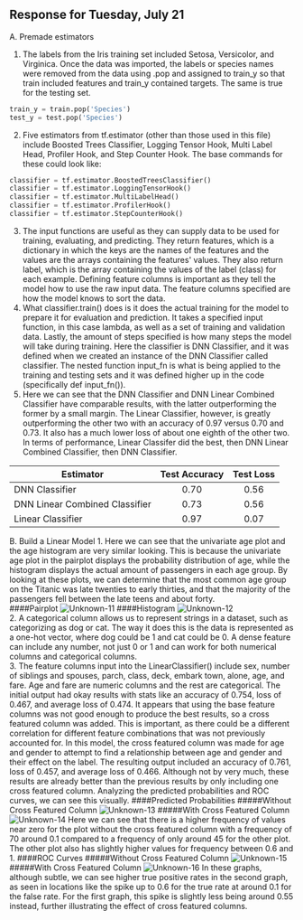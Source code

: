 ## Response for Tuesday, July 21
A. Premade estimators  
1. The labels from the Iris training set included Setosa, Versicolor, and Virginica. Once the data was imported, the labels or species names were removed from the data using .pop and assigned to train_y so that train included features and train_y contained targets. The same is true for the testing set.  
```python  
train_y = train.pop('Species')  
test_y = test.pop('Species')
```
2. Five estimators from tf.estimator (other than those used in this file) include Boosted Trees Classifier, Logging Tensor Hook, Multi Label Head, Profiler Hook, and Step Counter Hook. The base commands for these could look like:  
```python
classifier = tf.estimator.BoostedTreesClassifier()
classifier = tf.estimator.LoggingTensorHook()
classifier = tf.estimator.MultiLabelHead()
classifier = tf.estimator.ProfilerHook()
classifier = tf.estimator.StepCounterHook()
```
3. The input functions are useful as they can supply data to be used for training, evaluating, and predicting. They return features, which is a dictionary in which the keys are the names of the features and the values are the arrays containing the features' values. They also return label, which is the array containing the values of the label (class) for each example. Defining feature columns is important as they tell the model how to use the raw input data. The feature columns specified are how the model knows to sort the data.  
4. What classifier.train() does is it does the actual training for the model to prepare it for evaluation and prediction. It takes a specified input function, in this case lambda, as well as a set of training and validation data. Lastly, the amount of steps specified is how many steps the model will take during training. Here the classifier is DNN Classifier, and it was defined when we created an instance of the DNN Classifier called classifier. The nested function input_fn is what is being applied to the training and testing sets and it was defined higher up in the code (specifically def input_fn()).   
5. Here we can see that the DNN Classifier and DNN Linear Combined Classifier have comparable results, with the latter outperforming the former by a small margin. The Linear Classifier, however, is greatly outperforming the other two with an accuracy of 0.97 versus 0.70 and 0.73. It also has a much lower loss of about one eighth of the other two. In terms of performance, Linear Classifer did the best, then DNN Linear Combined Classifier, then DNN Classifier.

|Estimator|Test Accuracy|Test Loss|
|---------|:-------------:|:---------:|
|DNN Classifier|0.70|0.56|
|DNN Linear Combined Classifier|0.73|0.56|
|Linear Classifier|0.97|0.07|

B. Build a Linear Model
	1. Here we can see that the univariate age plot and the age histogram are very similar looking. This is because the univariate age plot in the pairplot displays the probability distribution of age, while the histogram displays the actual amount of passengers in each age group. By looking at these plots, we can determine that the most common age group on the Titanic was late twenties to early thirties, and that the majority of the passengers fell between the late teens and about forty.  
####Pairplot
![Unknown-11](https://user-images.githubusercontent.com/67922851/88121541-06ecc500-cb94-11ea-8437-7af7bd666204.png)
####Histogram
![Unknown-12](https://user-images.githubusercontent.com/67922851/88121594-3c91ae00-cb94-11ea-9039-82933d2c60d9.png)  
	2. A categorical column allows us to represent strings in a dataset, such as categorizing as dog or cat. The way it does this is the data is represented as a one-hot vector, where dog could be 1 and cat could be 0. A dense feature can include any number, not just 0 or 1 and can work for both numerical columns and categorical columns.  
	3. The feature columns input into the LinearClassifier() include sex, number of siblings and spouses, parch, class, deck, embark town, alone, age, and fare. Age and fare are numeric columns and the rest are categorical. The initial output had okay results with stats like an accuracy of 0.754, loss of 0.467, and average loss of 0.474. It appears that using the base feature columns was not good enough to produce the best results, so a cross featured column was added. This is important, as there could be a different correlation for different feature combinations that was not previously accounted for. In this model, the cross featured column was made for age and gender to attempt to find a relationship between age and gender and their effect on the label. The resulting output included an accuracy of 0.761, loss of 0.457, and average loss of 0.466. Although not by very much, these results are already better than the previous results by only including one cross featured column. Analyzing the predicted probabilities and ROC curves, we can see this visually.
####Predicted Probabilities
#####Without Cross Featured Column
![Unknown-13](https://user-images.githubusercontent.com/67922851/88126237-1e7d7b00-cb9f-11ea-9c52-f72edd8d8b16.png)
#####With Cross Featured Column
![Unknown-14](https://user-images.githubusercontent.com/67922851/88126241-20dfd500-cb9f-11ea-9f38-3a076835c49c.png)
Here we can see that there is a higher frequency of values near zero for the plot without the cross featured column with a frequency of 70 around 0.1 compared to a frequency of only around 45 for the other plot. The other plot also has slightly higher values for frequency between 0.6 and 1.
####ROC Curves
#####Without Cross Featured Column
![Unknown-15](https://user-images.githubusercontent.com/67922851/88126245-23422f00-cb9f-11ea-81c4-52fd7b7da4ea.png)
#####With Cross Featured Column
![Unknown-16](https://user-images.githubusercontent.com/67922851/88126246-24735c00-cb9f-11ea-9491-af4a5a20c9ee.png)
In these graphs, although subtle, we can see higher true positive rates in the second graph, as seen in locations like the spike up to 0.6 for the true rate at around 0.1 for the false rate. For the first graph, this spike is slightly less being around 0.55 instead, further illustrating the effect of cross featured columns.
